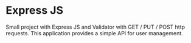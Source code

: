 # Express JS 

Small project with Express JS and Validator with GET / PUT / POST http requests. 
This application provides a simple API for user management.
